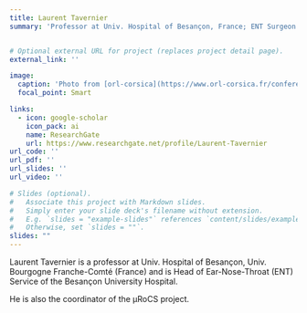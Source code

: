 ```yaml
---
title: Laurent Tavernier
summary: 'Professor at Univ. Hospital of Besançon, France; ENT Surgeon - Head of ENT Service at the Besançon University Hospital'


# Optional external URL for project (replaces project detail page).
external_link: ''

image:
  caption: 'Photo from [orl-corsica](https://www.orl-corsica.fr/conferenciers/)'
  focal_point: Smart

links:
  - icon: google-scholar
    icon_pack: ai
    name: ResearchGate
    url: https://www.researchgate.net/profile/Laurent-Tavernier
url_code: ''
url_pdf: ''
url_slides: ''
url_video: ''

# Slides (optional).
#   Associate this project with Markdown slides.
#   Simply enter your slide deck's filename without extension.
#   E.g. `slides = "example-slides"` references `content/slides/example-slides.md`.
#   Otherwise, set `slides = ""`.
slides: ""
---
```


Laurent Tavernier is a professor at Univ. Hospital of Besançon, Univ. Bourgogne Franche-Comté (France) and is Head of Ear-Nose-Throat (ENT) Service of the Besançon University Hospital. 

He is also the coordinator of the µRoCS project.
